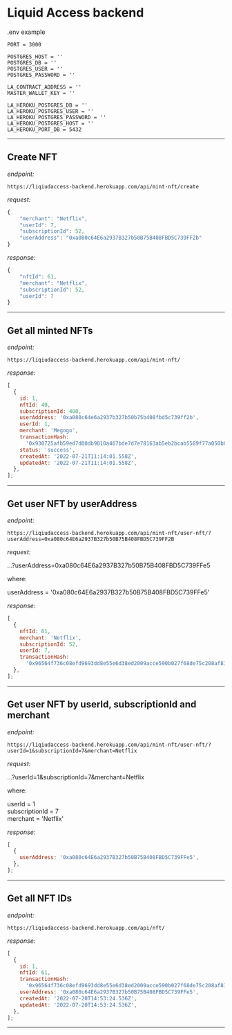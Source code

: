 # Liquid Access backend

.env example

```
PORT = 3000

POSTGRES_HOST = ''
POSTGRES_DB = ''
POSTGRES_USER = ''
POSTGRES_PASSWORD = ''

LA_CONTRACT_ADDRESS = ''
MASTER_WALLET_KEY = ''

LA_HEROKU_POSTGRES_DB = ''
LA_HEROKU_POSTGRES_USER = ''
LA_HEROKU_POSTGRES_PASSWORD = ''
LA_HEROKU_POSTGRES_HOST = ''
LA_HEROKU_PORT_DB = 5432
```

---

## Create NFT

_endpoint:_

```
https://liqiudaccess-backend.herokuapp.com/api/mint-nft/create
```

_request:_

```js
{
    "merchant": "Netflix",
    "userId": 7,
    "subscriptionId": 52,
    "userAddress": "0xa080c64E6a2937B327b50B75B408FBD5C739FF2b"
}
```

_response:_

```js
{
    "nftId": 61,
    "merchant": "Netflix",
    "subscriptionId": 52,
    "userId": 7
}
```

---

## Get all minted NFTs

_endpoint:_

```
https://liqiudaccess-backend.herokuapp.com/api/mint-nft/
```

_response:_

```js
[
  {
    id: 1,
    nftId: 40,
    subscriptionId: 400,
    userAddress: '0xa080c64e6a2937b327b50b75b408fbd5c739ff2b',
    userId: 1,
    merchant: 'Megogo',
    transactionHash:
      '0x930725afb59ed7d00db9010a467bde7d7e78163ab5eb2bcab5589f77a050b6b7',
    status: 'success',
    createdAt: '2022-07-21T11:14:01.558Z',
    updatedAt: '2022-07-21T11:14:01.558Z',
  },
];
```

---

## Get user NFT by userAddress

_endpoint:_

```
https://liqiudaccess-backend.herokuapp.com/api/mint-nft/user-nft/?userAddress=0xa080c64E6a2937B327b50B75B408FBD5C739FF2B
```

_request:_

...?userAddress=0xa080c64E6a2937B327b50B75B408FBD5C739FFe5

where:

userAddress = '0xa080c64E6a2937B327b50B75B408FBD5C739FFe5'

_response:_

```js
[
  {
    nftId: 61,
    merchant: 'Netflix',
    subscriptionId: 52,
    userId: 7,
    transactionHash:
      '0x96564f736c08efd9693dd8e55e6d38ed2009acce590b027f68de75c208af81d2',
  },
];
```

---

## Get user NFT by userId, subscriptionId and merchant

_endpoint:_

```
https://liqiudaccess-backend.herokuapp.com/api/mint-nft/user-nft/?userId=1&subscriptionId=7&merchant=Netflix
```

_request:_

...?userId=1&subscriptionId=7&merchant=Netflix

where:

userId = 1\
subscriptionId = 7\
merchant = 'Netflix'

_response:_

```js
[
  {
    userAddress: '0xa080c64E6a2937B327b50B75B408FBD5C739FFe5',
  },
];
```

---

## Get all NFT IDs

_endpoint:_

```
https://liqiudaccess-backend.herokuapp.com/api/nft/
```

_response:_

```js
[
  {
    id: 1,
    nftId: 61,
    transactionHash:
      '0x96564f736c08efd9693dd8e55e6d38ed2009acce590b027f68de75c208af81d2',
    userAddress: '0xa080c64E6a2937B327b50B75B408FBD5C739FFe5',
    createdAt: '2022-07-20T14:53:24.536Z',
    updatedAt: '2022-07-20T14:53:24.536Z',
  },
];
```

---
